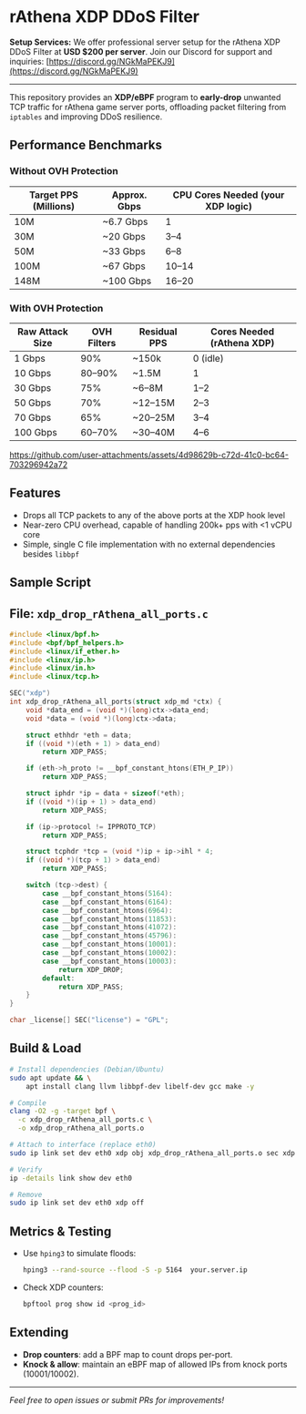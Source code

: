 # rAthena XDP DDoS Filter

**Setup Services:** We offer professional server setup for the rAthena XDP DDoS Filter at **USD \$200 per server**.
Join our Discord for support and inquiries: [https://discord.gg/NGkMaPEKJ9](https://discord.gg/NGkMaPEKJ9)

---

This repository provides an **XDP/eBPF** program to **early-drop** unwanted TCP traffic for rAthena game server ports, offloading packet filtering from `iptables` and improving DDoS resilience.

## Performance Benchmarks

### Without OVH Protection

| Target PPS (Millions) | Approx. Gbps | CPU Cores Needed (your XDP logic) |
| --------------------- | ------------ | --------------------------------- |
| 10M                   | \~6.7 Gbps   | 1                                 |
| 30M                   | \~20 Gbps    | 3–4                               |
| 50M                   | \~33 Gbps    | 6–8                               |
| 100M                  | \~67 Gbps    | 10–14                             |
| 148M                  | \~100 Gbps   | 16–20                             |

### With OVH Protection

| Raw Attack Size | OVH Filters | Residual PPS | Cores Needed (rAthena XDP) |
| --------------- | ----------- | ------------ | -------------------------- |
| 1 Gbps          | 90%         | \~150k       | 0 (idle)                   |
| 10 Gbps         | 80–90%      | \~1.5M       | 1                          |
| 30 Gbps         | 75%         | \~6–8M       | 1–2                        |
| 50 Gbps         | 70%         | \~12–15M     | 2–3                        |
| 70 Gbps         | 65%         | \~20–25M     | 3–4                        |
| 100 Gbps        | 60–70%      | \~30–40M     | 4–6                        |

https://github.com/user-attachments/assets/4d98629b-c72d-41c0-bc64-703296942a72

## Features

* Drops all TCP packets to any of the above ports at the XDP hook level
* Near-zero CPU overhead, capable of handling 200k+ pps with <1 vCPU core
* Simple, single C file implementation with no external dependencies besides `libbpf`

## Sample Script
## File: `xdp_drop_rAthena_all_ports.c` 

```c
#include <linux/bpf.h>
#include <bpf/bpf_helpers.h>
#include <linux/if_ether.h>
#include <linux/ip.h>
#include <linux/in.h>
#include <linux/tcp.h>

SEC("xdp")
int xdp_drop_rAthena_all_ports(struct xdp_md *ctx) {
    void *data_end = (void *)(long)ctx->data_end;
    void *data = (void *)(long)ctx->data;

    struct ethhdr *eth = data;
    if ((void *)(eth + 1) > data_end)
        return XDP_PASS;

    if (eth->h_proto != __bpf_constant_htons(ETH_P_IP))
        return XDP_PASS;

    struct iphdr *ip = data + sizeof(*eth);
    if ((void *)(ip + 1) > data_end)
        return XDP_PASS;

    if (ip->protocol != IPPROTO_TCP)
        return XDP_PASS;

    struct tcphdr *tcp = (void *)ip + ip->ihl * 4;
    if ((void *)(tcp + 1) > data_end)
        return XDP_PASS;

    switch (tcp->dest) {
        case __bpf_constant_htons(5164):
        case __bpf_constant_htons(6164):
        case __bpf_constant_htons(6964):
        case __bpf_constant_htons(11853):
        case __bpf_constant_htons(41072):
        case __bpf_constant_htons(45796):
        case __bpf_constant_htons(10001):
        case __bpf_constant_htons(10002):
        case __bpf_constant_htons(10003):
            return XDP_DROP;
        default:
            return XDP_PASS;
    }
}

char _license[] SEC("license") = "GPL";
```

## Build & Load

```bash
# Install dependencies (Debian/Ubuntu)
sudo apt update && \
    apt install clang llvm libbpf-dev libelf-dev gcc make -y

# Compile
clang -O2 -g -target bpf \
  -c xdp_drop_rAthena_all_ports.c \
  -o xdp_drop_rAthena_all_ports.o

# Attach to interface (replace eth0)
sudo ip link set dev eth0 xdp obj xdp_drop_rAthena_all_ports.o sec xdp

# Verify
ip -details link show dev eth0

# Remove
sudo ip link set dev eth0 xdp off
```

## Metrics & Testing

* Use `hping3` to simulate floods:

  ```bash
  hping3 --rand-source --flood -S -p 5164  your.server.ip
  ```
* Check XDP counters:

  ```bash
  bpftool prog show id <prog_id>
  ```

## Extending

* **Drop counters**: add a BPF map to count drops per-port.
* **Knock & allow**: maintain an eBPF map of allowed IPs from knock ports (10001/10002).

---

*Feel free to open issues or submit PRs for improvements!*
